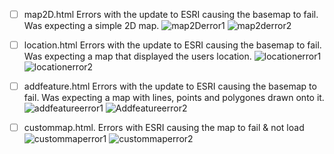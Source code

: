 - [ ] map2D.html
Errors with the update to ESRI causing the basemap to fail. Was expecting a simple 2D map.
![map2Derror1](https://github.com/kaylaoneill/GEOM99LP2/assets/146447016/c18c31eb-874e-42bb-93f4-c0268bbab9dc)
![map2derror2](https://github.com/kaylaoneill/GEOM99LP2/assets/146447016/d6a73b5b-d4d3-4a50-a628-1f2c9d00f417)


- [ ] location.html
Errors with the update to ESRI causing the basemap to fail. Was expecting a map that displayed the users location. 
![locationerror1](https://github.com/kaylaoneill/GEOM99LP2/assets/146447016/6e0208a2-11bc-45b3-9cc9-cd04f59f748e)
![locationerror2](https://github.com/kaylaoneill/GEOM99LP2/assets/146447016/aef8d124-c1e5-4196-abed-86c57d7d91f8)


- [ ] addfeature.html
Errors with the update to ESRI causing the basemap to fail. Was expecting a map with lines, points and polygones drawn onto it. 
![addfeatureerror1](https://github.com/kaylaoneill/GEOM99LP2/assets/146447016/8d31ddb5-f7b2-4dc9-a6df-53f384d64bee)
![Addfeatureerror2](https://github.com/kaylaoneill/GEOM99LP2/assets/146447016/48bb21b5-7396-4ab8-864e-294b693a4b6b)


- [ ] custommap.html. Errors with ESRI causing the map to fail & not load
![custommaperror1](https://github.com/kaylaoneill/GEOM99LP2/assets/146447016/b59df562-3f80-4207-a7f5-890792fddbab)
![custommaperror2](https://github.com/kaylaoneill/GEOM99LP2/assets/146447016/b54666c4-2c57-4cab-9955-9833aa84d9fd)
